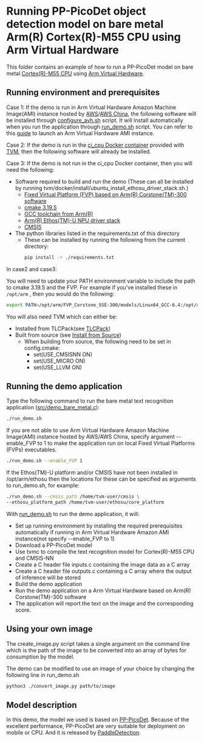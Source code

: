 <!--- Licensed to the Apache Software Foundation (ASF) under one -->
<!--- or more contributor license agreements.  See the NOTICE file -->
<!--- distributed with this work for additional information -->
<!--- regarding copyright ownership.  The ASF licenses this file -->
<!--- to you under the Apache License, Version 2.0 (the -->
<!--- "License"); you may not use this file except in compliance -->
<!--- with the License.  You may obtain a copy of the License at -->

<!---   http://www.apache.org/licenses/LICENSE-2.0 -->

<!--- Unless required by applicable law or agreed to in writing, -->
<!--- software distributed under the License is distributed on an -->
<!--- "AS IS" BASIS, WITHOUT WARRANTIES OR CONDITIONS OF ANY -->
<!--- KIND, either express or implied.  See the License for the -->
<!--- specific language governing permissions and limitations -->
<!--- under the License. -->

Running PP-PicoDet object detection model on bare metal Arm(R) Cortex(R)-M55 CPU using Arm Virtual Hardware
======================================================================

This folder contains an example of how to run a PP-PicoDet model on bare metal [Cortex(R)-M55 CPU](https://www.arm.com/products/silicon-ip-cpu/cortex-m/cortex-m55) using [Arm Virtual Hardware](https://www.arm.com/products/development-tools/simulation/virtual-hardware).


Running environment and prerequisites
-------------
Case 1: If the demo is run in Arm Virtual Hardware Amazon Machine Image(AMI) instance hosted by [AWS](https://aws.amazon.com/marketplace/pp/prodview-urbpq7yo5va7g?sr=0-1&ref_=beagle&applicationId=AWSMPContessa)/[AWS China](https://awsmarketplace.amazonaws.cn/marketplace/pp/prodview-2y7nefntbmybu), the following software will be installed through [configure_avh.sh](./configure_avh.sh) script. It will install automatically when you run the application through [run_demo.sh](./run_demo.sh) script.
You can refer to this [guide](https://arm-software.github.io/AVH/main/examples/html/MicroSpeech.html#amilaunch) to launch an Arm Virtual Hardware AMI instance.

Case 2: If the demo is run in the [ci_cpu Docker container](https://github.com/apache/tvm/blob/main/docker/Dockerfile.ci_cpu) provided with [TVM](https://github.com/apache/tvm), then the following software will already be installed.

Case 3: If the demo is not run in the ci_cpu Docker container, then you will need the following:
- Software required to build and run the demo (These can all be installed by running
  tvm/docker/install/ubuntu_install_ethosu_driver_stack.sh.)
  - [Fixed Virtual Platform (FVP) based on Arm(R) Corstone(TM)-300 software](https://release/2.5er.arm.com/tools-and-software/open-source-software/arm-platforms-software/arm-ecosystem-fvps)
  - [cmake 3.19.5](https://github.com/Kitware/CMake/releases/)
  - [GCC toolchain from Arm(R)](https://release/2.5er.arm.com/-/media/Files/downloads/gnu-rm/10-2020q4/gcc-arm-none-eabi-10-2020-q4-major-x86_64-linux.tar.bz2)
  - [Arm(R) Ethos(TM)-U NPU driver stack](https://review.mlplatform.org)
  - [CMSIS](https://github.com/ARM-software/CMSIS_5)
- The python libraries listed in the requirements.txt of this directory
  - These can be installed by running the following from the current directory:
    ```bash
    pip install -r ./requirements.txt
    ```

In case2 and case3:  

You will need to update your PATH environment variable to include the path to cmake 3.19.5 and the FVP.
For example if you've installed these in ```/opt/arm``` , then you would do the following:
```bash
export PATH=/opt/arm/FVP_Corstone_SSE-300/models/Linux64_GCC-6.4:/opt/arm/cmake/bin:$PATH
```

You will also need TVM which can either be:
  - Installed from TLCPack(see [TLCPack](https://tlcpack.ai/))
  - Built from source (see [Install from Source](https://tvm.apache.org/docs/install/from_source.html))
    - When building from source, the following need to be set in config.cmake:
      - set(USE_CMSISNN ON)
      - set(USE_MICRO ON)
      - set(USE_LLVM ON)


Running the demo application
----------------------------
Type the following command to run the bare metal text recognition application ([src/demo_bare_metal.c](./src/demo_bare_metal.c)):

```bash
./run_demo.sh
```

If you are not able to use Arm Virtual Hardware Amazon Machine Image(AMI) instance hosted by AWS/AWS China, specify argument --enable_FVP to 1 to make the application run on local Fixed Virtual Platforms (FVPs) executables.

```bash
./run_demo.sh --enable_FVP 1
```

If the Ethos(TM)-U platform and/or CMSIS have not been installed in /opt/arm/ethosu then
the locations for these can be specified as arguments to run_demo.sh, for example:

```bash
./run_demo.sh --cmsis_path /home/tvm-user/cmsis \
--ethosu_platform_path /home/tvm-user/ethosu/core_platform
```

With [run_demo.sh](./run_demo.sh) to run the demo application, it will:
- Set up running environment by installing the required prerequisites automatically if running in Arm Virtual Hardware Amazon AMI instance(not specify --enable_FVP to 1)
- Download a PP-PicoDet model
- Use tvmc to compile the text recognition model for Cortex(R)-M55 CPU and CMSIS-NN
- Create a C header file inputs.c containing the image data as a C array
- Create a C header file outputs.c containing a C array where the output of inference will be stored
- Build the demo application
- Run the demo application on a Arm Virtual Hardware based on Arm(R) Corstone(TM)-300 software
- The application will report the text on the image and the corresponding score.

Using your own image
--------------------
The create_image.py script takes a single argument on the command line which is the path of the
image to be converted into an array of bytes for consumption by the model.

The demo can be modified to use an image of your choice by changing the following line in run_demo.sh

```bash
python3 ./convert_image.py path/to/image
```

Model description
-----------------
In this demo, the model we used is based on [PP-PicoDet](https://github.com/PaddlePaddle/PaddleDetection/tree/release/2.5/configs/picodet). Because of the excellent performance, PP-PicoDet are very suitable for deployment on mobile or CPU. And it is released by [PaddleDetection](https://github.com/PaddlePaddle/PaddleDetection).
